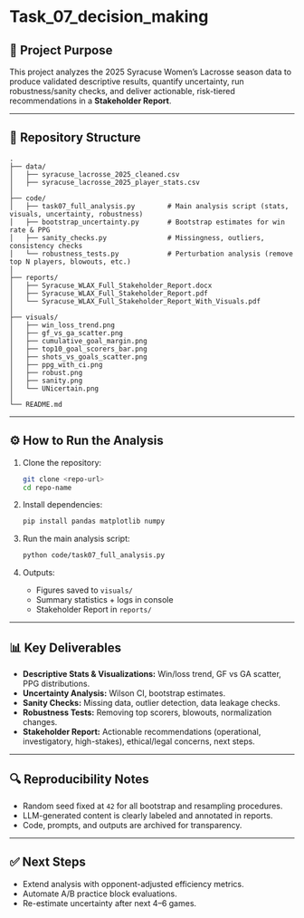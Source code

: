 # Task_07_decision_making 

## 📌 Project Purpose  
This project analyzes the 2025 Syracuse Women’s Lacrosse season data to produce validated descriptive results, quantify uncertainty, run robustness/sanity checks, and deliver actionable, risk-tiered recommendations in a **Stakeholder Report**.  

---

## 📂 Repository Structure  

```
.
├── data/
│   ├── syracuse_lacrosse_2025_cleaned.csv
│   ├── syracuse_lacrosse_2025_player_stats.csv
│
├── code/
│   ├── task07_full_analysis.py        # Main analysis script (stats, visuals, uncertainty, robustness)
│   ├── bootstrap_uncertainty.py       # Bootstrap estimates for win rate & PPG
│   ├── sanity_checks.py               # Missingness, outliers, consistency checks
│   └── robustness_tests.py            # Perturbation analysis (remove top N players, blowouts, etc.)
│
├── reports/
│   ├── Syracuse_WLAX_Full_Stakeholder_Report.docx
│   ├── Syracuse_WLAX_Full_Stakeholder_Report.pdf
│   └── Syracuse_WLAX_Full_Stakeholder_Report_With_Visuals.pdf
│
├── visuals/
│   ├── win_loss_trend.png
│   ├── gf_vs_ga_scatter.png
│   ├── cumulative_goal_margin.png
│   ├── top10_goal_scorers_bar.png
│   ├── shots_vs_goals_scatter.png
│   ├── ppg_with_ci.png
│   ├── robust.png
│   ├── sanity.png
│   └── UNicertain.png
│
└── README.md
```

---

## ⚙️ How to Run the Analysis  

1. Clone the repository:  
   ```bash
   git clone <repo-url>
   cd repo-name
   ```

2. Install dependencies:  
   ```bash
   pip install pandas matplotlib numpy
   ```

3. Run the main analysis script:  
   ```bash
   python code/task07_full_analysis.py
   ```

4. Outputs:  
   - Figures saved to `visuals/`  
   - Summary statistics + logs in console  
   - Stakeholder Report in `reports/`  

---

## 📊 Key Deliverables  

- **Descriptive Stats & Visualizations:** Win/loss trend, GF vs GA scatter, PPG distributions.  
- **Uncertainty Analysis:** Wilson CI, bootstrap estimates.  
- **Sanity Checks:** Missing data, outlier detection, data leakage checks.  
- **Robustness Tests:** Removing top scorers, blowouts, normalization changes.  
- **Stakeholder Report:** Actionable recommendations (operational, investigatory, high-stakes), ethical/legal concerns, next steps.  

---

## 🔍 Reproducibility Notes  

- Random seed fixed at `42` for all bootstrap and resampling procedures.  
- LLM-generated content is clearly labeled and annotated in reports.  
- Code, prompts, and outputs are archived for transparency.  

---

## ✅ Next Steps  

- Extend analysis with opponent-adjusted efficiency metrics.  
- Automate A/B practice block evaluations.  
- Re-estimate uncertainty after next 4–6 games.  
